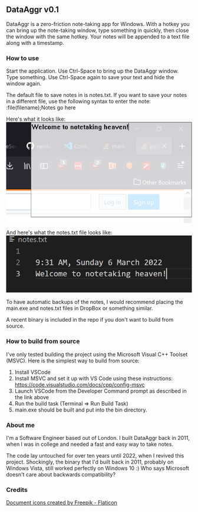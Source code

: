 ## DataAggr v0.1

DataAggr is a zero-friction note-taking app for Windows. With a hotkey you can bring up the note-taking window, type something in quickly, then close the window with the same hotkey. Your notes will be appended to a text file along with a timestamp.

### How to use

Start the application. Use Ctrl-Space to bring up the DataAggr window. Type something. Use Ctrl-Space again to save your text and hide the window again.

The default file to save notes in is notes.txt. If you want to save your notes in a different file, use the following syntax to enter the note:
:file(filename);Notes go here

Here's what it looks like:
![App window screenshot](/img/app.png?raw=true)

And here's what the notes.txt file looks like:
![Notes text file screenshot](/img/notes.png?raw=true)

To have automatic backups of the notes, I would recommend placing the main.exe and notes.txt files in DropBox or something similar.

A recent binary is included in the repo if you don't want to build from source.

### How to build from source

I've only tested building the project using the Microsoft Visual C++ Toolset (MSVC).
Here is the simplest way to build from source:

1. Install VSCode
2. Install MSVC and set it up with VS Code using these instructions: https://code.visualstudio.com/docs/cpp/config-msvc
3. Launch VSCode from the Developer Command prompt as described in the link above
4. Run the build task (Terminal => Run Build Task)
5. main.exe should be built and put into the bin directory.

### About me

I'm a Software Engineer based out of London. I built DataAggr back in 2011, when I was in college and needed a fast and easy way to take notes.

The code lay untouched for over ten years until 2022, when I revived this project. Shockingly, the binary that I'd built back in 2011, probably on Windows Vista, still worked perfectly on Windows 10 :) Who says Microsoft doesn't care about backwards compatibility?

### Credits

[Document icons created by Freepik - Flaticon](https://www.flaticon.com/free-icons/document)